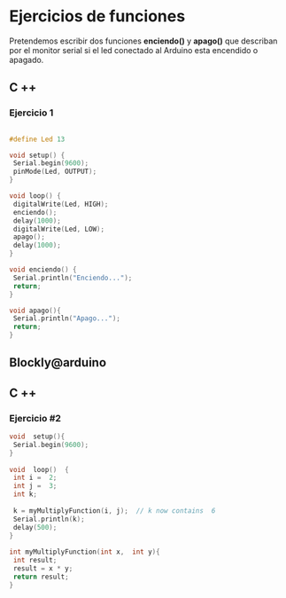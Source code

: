 # Ejercicios de funciones

Pretendemos escribir dos funciones **enciendo()** y **apago()** que describan por el monitor serial si el led conectado al Arduino esta encendido o apagado. 

## C ++
### Ejercicio 1

```c

#define Led 13

void setup() {
 Serial.begin(9600);
 pinMode(Led, OUTPUT);
}

void loop() {
 digitalWrite(Led, HIGH);
 enciendo();
 delay(1000);
 digitalWrite(Led, LOW);
 apago();
 delay(1000);
}

void enciendo() {
 Serial.println("Enciendo...");
 return;
}

void apago(){
 Serial.println("Apago...");
 return;
}
```

## Blockly@arduino


## C ++ 
### Ejercicio #2 

```c
void  setup(){  
 Serial.begin(9600);  
}  
  
void  loop()  {  
 int i =  2;  
 int j =  3;  
 int k;  
  
 k = myMultiplyFunction(i, j);  // k now contains  6  
 Serial.println(k);  
 delay(500);  
}  
  
int myMultiplyFunction(int x,  int y){  
 int result;  
 result = x * y;  
 return result;  
}
```
<!--stackedit_data:
eyJoaXN0b3J5IjpbNjEwNzUwNTAsLTE2NTEzMzU5NDAsLTE2NT
EzMzU5NDAsMjI1MjExNzkwLC0xMTc2OTQ4MDI1LC0xOTc4Mzcw
ODNdfQ==
-->